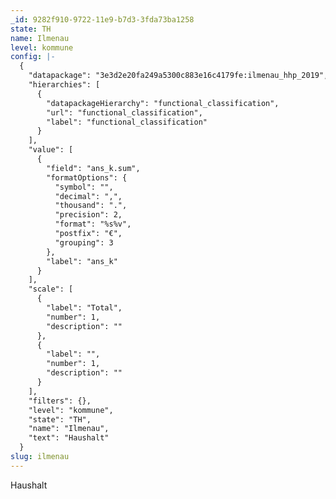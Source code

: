```yaml
---
_id: 9282f910-9722-11e9-b7d3-3fda73ba1258
state: TH
name: Ilmenau
level: kommune
config: |-
  {
    "datapackage": "3e3d2e20fa249a5300c883e16c4179fe:ilmenau_hhp_2019",
    "hierarchies": [
      {
        "datapackageHierarchy": "functional_classification",
        "url": "functional_classification",
        "label": "functional_classification"
      }
    ],
    "value": [
      {
        "field": "ans_k.sum",
        "formatOptions": {
          "symbol": "",
          "decimal": ",",
          "thousand": ".",
          "precision": 2,
          "format": "%s%v",
          "postfix": "€",
          "grouping": 3
        },
        "label": "ans_k"
      }
    ],
    "scale": [
      {
        "label": "Total",
        "number": 1,
        "description": ""
      },
      {
        "label": "",
        "number": 1,
        "description": ""
      }
    ],
    "filters": {},
    "level": "kommune",
    "state": "TH",
    "name": "Ilmenau",
    "text": "Haushalt"
  }
slug: ilmenau
---
```

Haushalt
